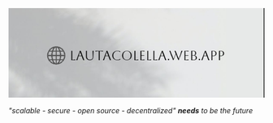 ![Banner](/banner_cut.png)

*"scalable - secure - open source - decentralized" **needs** to be the future*
